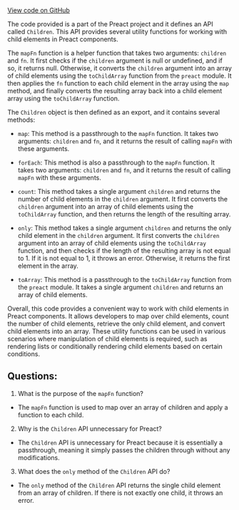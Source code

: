 [View code on GitHub](https://github.com/preactjs/preact/compat/src/Children.js)

The code provided is a part of the Preact project and it defines an API called `Children`. This API provides several utility functions for working with child elements in Preact components.

The `mapFn` function is a helper function that takes two arguments: `children` and `fn`. It first checks if the `children` argument is null or undefined, and if so, it returns null. Otherwise, it converts the `children` argument into an array of child elements using the `toChildArray` function from the `preact` module. It then applies the `fn` function to each child element in the array using the `map` method, and finally converts the resulting array back into a child element array using the `toChildArray` function.

The `Children` object is then defined as an export, and it contains several methods:

- `map`: This method is a passthrough to the `mapFn` function. It takes two arguments: `children` and `fn`, and it returns the result of calling `mapFn` with these arguments.

- `forEach`: This method is also a passthrough to the `mapFn` function. It takes two arguments: `children` and `fn`, and it returns the result of calling `mapFn` with these arguments.

- `count`: This method takes a single argument `children` and returns the number of child elements in the `children` argument. It first converts the `children` argument into an array of child elements using the `toChildArray` function, and then returns the length of the resulting array.

- `only`: This method takes a single argument `children` and returns the only child element in the `children` argument. It first converts the `children` argument into an array of child elements using the `toChildArray` function, and then checks if the length of the resulting array is not equal to 1. If it is not equal to 1, it throws an error. Otherwise, it returns the first element in the array.

- `toArray`: This method is a passthrough to the `toChildArray` function from the `preact` module. It takes a single argument `children` and returns an array of child elements.

Overall, this code provides a convenient way to work with child elements in Preact components. It allows developers to map over child elements, count the number of child elements, retrieve the only child element, and convert child elements into an array. These utility functions can be used in various scenarios where manipulation of child elements is required, such as rendering lists or conditionally rendering child elements based on certain conditions.
## Questions: 
 1. What is the purpose of the `mapFn` function?
- The `mapFn` function is used to map over an array of children and apply a function to each child.

2. Why is the `Children` API unnecessary for Preact?
- The `Children` API is unnecessary for Preact because it is essentially a passthrough, meaning it simply passes the children through without any modifications.

3. What does the `only` method of the `Children` API do?
- The `only` method of the `Children` API returns the single child element from an array of children. If there is not exactly one child, it throws an error.